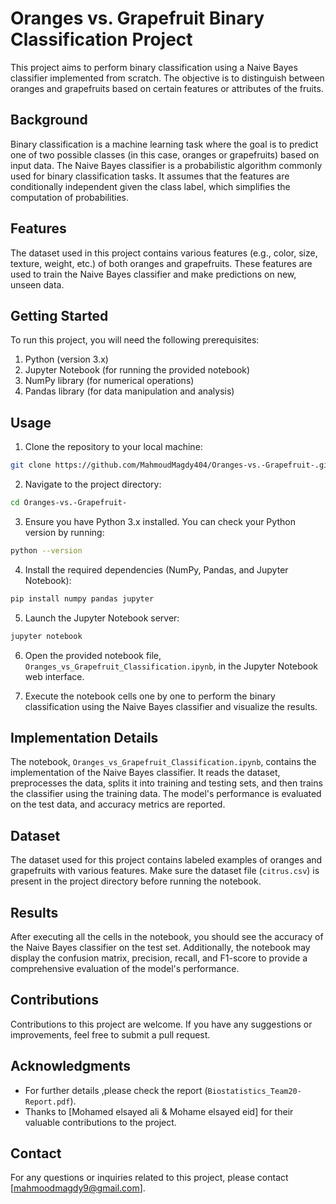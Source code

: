 # Oranges vs. Grapefruit Binary Classification Project

This project aims to perform binary classification using a Naive Bayes classifier implemented from scratch. The objective is to distinguish between oranges and grapefruits based on certain features or attributes of the fruits.

## Background

Binary classification is a machine learning task where the goal is to predict one of two possible classes (in this case, oranges or grapefruits) based on input data. The Naive Bayes classifier is a probabilistic algorithm commonly used for binary classification tasks. It assumes that the features are conditionally independent given the class label, which simplifies the computation of probabilities.

## Features

The dataset used in this project contains various features (e.g., color, size, texture, weight, etc.) of both oranges and grapefruits. These features are used to train the Naive Bayes classifier and make predictions on new, unseen data.

## Getting Started

To run this project, you will need the following prerequisites:

1. Python (version 3.x)
2. Jupyter Notebook (for running the provided notebook)
3. NumPy library (for numerical operations)
4. Pandas library (for data manipulation and analysis)

## Usage

1. Clone the repository to your local machine:

```bash
git clone https://github.com/MahmoudMagdy404/Oranges-vs.-Grapefruit-.git
```

2. Navigate to the project directory:

```bash
cd Oranges-vs.-Grapefruit-
```

3. Ensure you have Python 3.x installed. You can check your Python version by running:

```bash
python --version
```

4. Install the required dependencies (NumPy, Pandas, and Jupyter Notebook):

```bash
pip install numpy pandas jupyter
```

5. Launch the Jupyter Notebook server:

```bash
jupyter notebook
```

6. Open the provided notebook file, `Oranges_vs_Grapefruit_Classification.ipynb`, in the Jupyter Notebook web interface.

7. Execute the notebook cells one by one to perform the binary classification using the Naive Bayes classifier and visualize the results.

## Implementation Details

The notebook, `Oranges_vs_Grapefruit_Classification.ipynb`, contains the implementation of the Naive Bayes classifier. It reads the dataset, preprocesses the data, splits it into training and testing sets, and then trains the classifier using the training data. The model's performance is evaluated on the test data, and accuracy metrics are reported.

## Dataset

The dataset used for this project contains labeled examples of oranges and grapefruits with various features. Make sure the dataset file (`citrus.csv`) is present in the project directory before running the notebook.

## Results

After executing all the cells in the notebook, you should see the accuracy of the Naive Bayes classifier on the test set. Additionally, the notebook may display the confusion matrix, precision, recall, and F1-score to provide a comprehensive evaluation of the model's performance.

## Contributions

Contributions to this project are welcome. If you have any suggestions or improvements, feel free to submit a pull request.

## Acknowledgments

- For further details ,please check the report (`Biostatistics_Team20-Report.pdf`).
- Thanks to [Mohamed elsayed ali & Mohame elsayed eid] for their valuable contributions to the project.

## Contact

For any questions or inquiries related to this project, please contact [mahmoodmagdy9@gmail.com].
